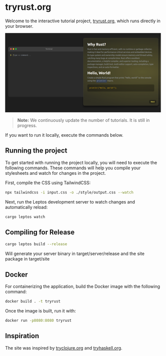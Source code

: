 # tryrust.org

Welcome to the interactive tutorial project, [tryrust.org](https://tryrust.org), which runs directly in your browser.

![Website screenshot](docs/site.png)

> **Note:** We continuously update the number of tutorials. It is still in progress.

If you want to run it locally, execute the commands below.

## Running the project

To get started with running the project locally, you will need to execute the following commands. These commands will help you compile your stylesheets and watch for changes in the project.


First, compile the CSS using TailwindCSS:

```bash
npx tailwindcss -i input.css -o ./style/output.css --watch
```

Next, run the Leptos development server to watch changes and automatically reload:

```bash
cargo leptos watch
```

## Compiling for Release
```bash
cargo leptos build --release
```

Will generate your server binary in target/server/release and the site package in target/site

## Docker

For containerizing the application, build the Docker image with the following command:

```bash
docker build . -t tryrust
```

Once the image is built, run it with:


```bash
docker run -p8080:8080 tryrust 
```

## Inspiration
The site was inspired by [tryclojure.org](https://tryclojure.org) and [tryhaskell.org](https://tryhaskell.org).